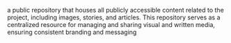 a public repository that houses all publicly accessible content related to the project, including images, stories, and articles. This repository serves as a centralized resource for managing and sharing visual and written media, ensuring consistent branding and messaging
